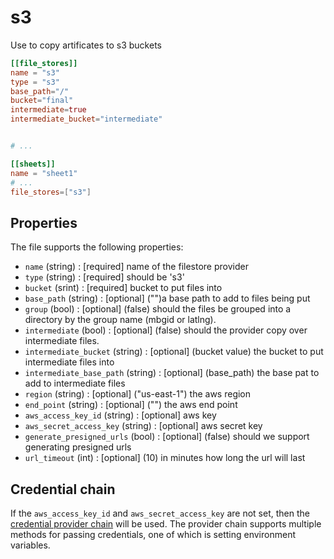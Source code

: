# s3

Use to copy artificates to s3 buckets

```toml
[[file_stores]]
name = "s3"
type = "s3"
base_path="/"
bucket="final"
intermediate=true
intermediate_bucket="intermediate"


# ...

[[sheets]]
name = "sheet1"
# ...
file_stores=["s3"]
```

## Properties

The file supports the following properties:

* `name` (string) : [required] name of the filestore provider
* `type` (string) : [required] should be 's3'
* `bucket` (srint) : [required] bucket to put files into 
* `base_path` (string) : [optional] ("")a base path to add to files being put
* `group` (bool) : [optional] (false) should the files be grouped into a directory by the group name (mbgid or latlng).
* `intermediate` (bool) : [optional] (false) should the provider copy over intermediate files.
* `intermediate_bucket` (string) : [optional] (bucket value) the bucket to put intermediate files into
* `intermediate_base_path` (string) : [optional] (base_path) the base pat to add to intermediate files
* `region` (string) : [optional] ("us-east-1") the aws region
* `end_point` (string) : [optional] ("") the aws end point
* `aws_access_key_id` (string) : [optional] aws key
* `aws_secret_access_key` (string) : [optional] aws secret key
* `generate_presigned_urls` (bool) : [optional] (false) should we support generating presigned urls
* `url_timeout` (int) : [optional] (10) in minutes how long the url will last

## Credential chain

If the `aws_access_key_id` and `aws_secret_access_key` are not set, then the [credential provider chain](http://docs.aws.amazon.com/sdk-for-go/v1/developer-guide/configuring-sdk.html) will be used. The provider chain supports multiple methods for passing credentials, one of which is setting environment variables.
